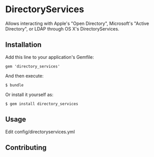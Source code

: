 # DirectoryServices

Allows interacting with Apple's "Open Directory", Microsoft's "Active Directory", or LDAP through OS X's DirectoryServices.



## Installation

Add this line to your application's Gemfile:

    gem 'directory_services'

And then execute:

    $ bundle

Or install it yourself as:

    $ gem install directory_services

## Usage

Edit config/directoryservices.yml 



## Contributing
